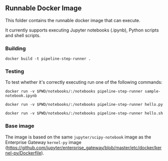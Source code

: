 ## Runnable Docker Image

This folder contains the runnable docker image that can execute.

It currently supports executing Jupyter notebooks (.ipynb), Python scripts and shell scripts.

### Building
`docker build -t pipeline-step-runner .`

### Testing

To test whether it's correctly executing run one of the following commands:

`docker run -v $PWD/notebooks/:/notebooks pipeline-step-runner sample-notebook.ipynb`

`docker run -v $PWD/notebooks/:/notebooks pipeline-step-runner hello.py`

`docker run -v $PWD/notebooks/:/notebooks pipeline-step-runner hello.sh`

### Base image

The image is based on the same `jupyter/scipy-notebook` image as the Enterprise Gateway `kernel-py` image (https://github.com/jupyter/enterprise_gateway/blob/master/etc/docker/kernel-py/Dockerfile).